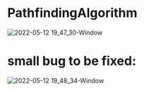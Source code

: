 # PathfindingAlgorithm
![2022-05-12 19_47_30-Window](https://user-images.githubusercontent.com/63474335/168137247-a4023452-22c1-4a6d-a348-b583f4f4d0ab.png)

# small bug to be fixed:
![2022-05-12 19_48_34-Window](https://user-images.githubusercontent.com/63474335/168137354-fd77cc52-9430-419c-93a9-0020a5581c37.png)
